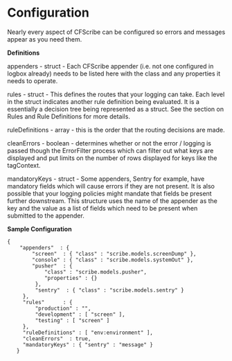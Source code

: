 # Configuration

Nearly every aspect of CFScribe can be configured so errors and messages appear as you need them.&#x20;

**Definitions**

appenders - struct - Each CFScribe appender (i.e. not one configured in logbox already) needs to be listed here with the class and any properties it needs to operate.

rules - struct - This defines the routes that your logging can take. Each level in the struct indicates another rule definition being evaluated. It is a essentially a decision tree being represented as a struct. See the section on Rules and Rule Definitions for more details.&#x20;

ruleDefinitions - array - this is the order that the routing decisions are made.&#x20;

cleanErrors - boolean - determines whether or not the error / logging is passed though the ErrorFilter process which can filter out what keys are displayed and put limits on the number of rows displayed for keys like the tagContext.&#x20;

mandatoryKeys - struct - Some appenders, Sentry for example, have mandatory fields which will cause errors if they are not present. It is also possible that your logging policies might mandate that fields be present further downstream. This structure uses the name of the appender as the key and the value as a list of fields which need to be present when submitted to the appender.&#x20;





**Sample Configuration**

```
{ 
    "appenders"  : {
        "screen"  : { "class" : "scribe.models.screenDump" },
        "console" : { "class" : "scribe.models.systemOut" },
        "pusher"  : { 
            "class" : "scribe.models.pusher",
            "properties" : {} 
         },
         "sentry"  : { "class" : "scribe.models.sentry" } 
     }, 
     "rules"      : {
         "production" : "",
         "development" : [ "screen" ],
         "testing" : [ "screen" ] 
     },
     "ruleDefinitions" : [ "env:environment" ],
     "cleanErrors"  : true,    
     "mandatoryKeys" : { "sentry" : "message" }
   }
```
